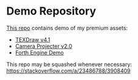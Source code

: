 # Demo Repository

[This repo](https://github.com/willnode/demo) contains demo of my premium assets:

+ [TEXDraw v4.1](texdraw/)
+ [Camera Projecter v2.0](camera-projecter/)
+ [Forth Engine Demo](forth/)

This repo may be squashed whenever necessary:
https://stackoverflow.com/a/23486788/3908409
